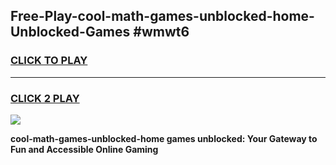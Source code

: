 
## Free-Play-cool-math-games-unblocked-home-Unblocked-Games #wmwt6
<h3>
<a href="https://news.freeplayer.one?title=cool-math-games-unblocked-home&ref=8M">CLICK TO PLAY</a></h3>
<hr>

<h3>
<a href="https://news.freeplayer.one?title=cool-math-games-unblocked-home&ref=8M">CLICK 2 PLAY</a>
  
</h3>

<a href="https://news.freeplayer.one?title=cool-math-games-unblocked-home&ref=8M"><img src="https://clearcache.store/games.png"></a>


**cool-math-games-unblocked-home games unblocked: Your Gateway to Fun and Accessible Online Gaming**
